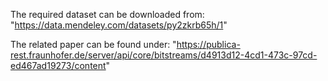 The required dataset can be downloaded from:
"https://data.mendeley.com/datasets/py2zkrb65h/1"

The related paper can be found under:
"https://publica-rest.fraunhofer.de/server/api/core/bitstreams/d4913d12-4cd1-473c-97cd-ed467ad19273/content"